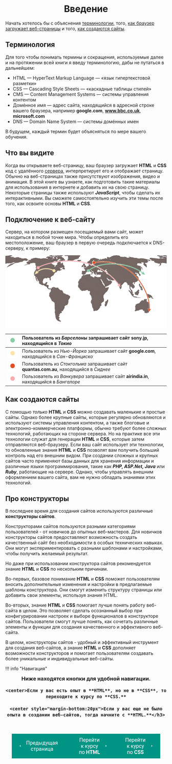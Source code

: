 # <center>Введение

Начать хотелось бы с объяснения [терминологии](#_2), того, [как браузер загружает веб-страницы](#_3) и того, [как создаются сайты](#_4).

## Терминология

Для того чтобы понимать термины и сокращения, используемые далее и на протяжении всей книги я введу терминологию, дабы не путаться в дальнейшем:

- HTML — HyperText Markup Language — «язык гипертекстовой разметки»
- CSS — Cascading Style Sheets — «каскадные таблицы стилей»
- CMS — Content Management Systems — системы управления контентом
- Домéнное имя — адрес сайта, находящийся в адресной строке вашего браузера, например **google.com**, **www.bbc.co.uk**, **microsoft.com**
- DNS — Domain Name System — системы домéнных имен

В будущем, каждый термин будет объясняться по мере вашего обучения.

## Что вы видите

Когда вы открываете веб-страницу, ваш браузер загружает **HTML** и **CSS** код с удалённого [сервера](#-), интерпретирует его и отображает страницу. Обычно на веб-страницах также присутствуют изображения, видео и анимация. В этой книге вы узнаете, как подготовить такие материалы для использования в интернете и добавить их на свою страницу. Некоторые страницы также используют *__JavaScript__*, чтобы сделать их интерактивными. Вы сможете самостоятельно изучить эти темы после того, как освоите основы **HTML** и **CSS**.

## Подключение к веб-сайту

Сервер, на котором размещен посещаемый вами сайт, может находиться в любой точке мира. Чтобы определить его местоположение, ваш браузер в первую очередь подключается к DNS-серверу, к примеру:

![world](assets/images/world.png)

| ![](assets/images/cyan.png) | <span>Пользователь из *Барселоны* запрашивает сайт **sony.jp**, находящийся в *Токио*</span> |
| :-: | :- |
| ![](assets/images/yellow.png) | Пользователь из *Нью-Йорка* запрашивает сайт **google.com**, находящийся в *Сан-Франциско* |
| ![](assets/images/orange.png) | Пользователь из *Стокгольма* запрашивает сайт **quantas.com.au**, находящийся в *Сиднее* |
| ![](assets/images/pink.png) | Пользователь из *Ванкувера* запрашивает сайт **airindia.in**, находящийся в *Бангалоре* |

## Как создаются сайты

С помощью *только* **HTML** и **CSS** можно создавать маленькие и простые сайты. Однако более крупные сайты, которые регулярно обновляются и используют системы управления контентом, а также блоговые и электронно-коммерческие платформы, обычно требуют более сложных технологий, работающих на стороне сервера. Но на практике все эти технологии служат для генерации **HTML** и **CSS**, которые затем отправляются веб-браузеру. Если ваш сайт использует эти технологии, то обновленные знания **HTML** и **CSS** позволят вам получить больший контроль над его внешним видом. При создании сложных и крупных сайтов часто применяют базы данных для хранения информации и различные языки программирования, такие как *__PHP, ASP.Net, Java__* или *__Ruby__*, работающие на сервере. Однако, чтобы управлять внешним оформлением вашего сайта, вам не нужно обладать знаниями этих технологий. 

## Про конструкторы

В последнее время для создания сайтов используются различные **конструкторы сайтов**.

Конструкторами сайтов пользуются разными категориями пользователей - от новичков до опытных веб-мастеров. Для новичков конструкторы сайтов предоставляют возможность создать качественный сайт без необходимости в особых технических навыках. Они могут экспериментировать с разными шаблонами и настройками, чтобы получить желаемый результат.

Но даже при использовании конструктора сайтов рекомендуется знание **HTML** и **CSS** по нескольким причинам.

Во-первых, базовое понимание **HTML** и **CSS** поможет пользователям вносить дополнительные изменения и настройки в предлагаемые шаблоны конструктора. Они смогут изменить структуру страницы или добавить свои элементы, используя знания HTML.

Во-вторых, знание **HTML** и **CSS** помогает лучше понять работу веб-сайта в целом. Это позволяет сделать осознанный выбор при конфигурировании настроек и выборе функционалов в конструкторе сайтов. Пользователи смогут лучше понять, как сочетать различные элементы и функции для создания качественного и эффективного веб-сайта.

В целом, конструкторы сайтов - удобный и эффективный инструмент для создания веб-сайтов, а знание **HTML** и **CSS** дополняет возможности конструкторов и помогает пользователям создавать более уникальные и индивидуальные веб-сайты.

!!! info "Навигация"
    <h3><center style="margin-top:-10px;">Ниже находятся кнопки для удобной навигации.
    
    <center>Если у вас есть опыт в **HTML**, но не в **CSS**, то переходите к курсу по **CSS.**

    <center style="margin-bottom:20px">Если у вас еще не было опыта в создании веб-сайтов, тогда начните с **HTML.**</h3>

<div style="display: flex; justify-content: space-between; padding: 20px; margin-top:30px;"><button class="custom-button" style="background-color: rgb(0, 148, 133); color: white; font-family: 'Roboto', sans-serif; border: none; cursor: pointer; padding: 10px 20px; font-size: 16px; display: flex; align-items: center;" onclick="window.location.href='/'"><svg xmlns="http://www.w3.org/2000/svg" viewBox="0 0 24 24" style="fill: white; width: 20px; height: 20px;"><path d="M15 18l-6-6 6-6" /></svg><span style="margin: 0 10px;">Предыдущая страница</span></button><button class="custom-button" style="background-color: rgb(0, 148, 133); color: white; font-family: 'Roboto', sans-serif; border: none; cursor: pointer; padding: 10px 20px; font-size: 16px; display: flex; align-items: center;" onclick="window.location.href='/html-css-manual/html/'"><span style="margin: 0 10px;">Перейти к курсу<br>по <b>HTML</b></span><svg xmlns="http://www.w3.org/2000/svg" viewBox="0 0 24 24" style="fill: white; width: 20px; height: 20px;"><path d="M9 18l6-6-6-6" /></svg></button><button class="custom-button" style="background-color: rgb(0, 148, 133); color: white; font-family: 'Roboto', sans-serif; border: none; cursor: pointer; padding: 10px 20px; font-size: 16px; display: flex; align-items: center;" onclick="window.location.href='/html-css-manual/css/'"><span style="margin: 0 10px;">Перейти к курсу<br>по <b>CSS</b></span><svg xmlns="http://www.w3.org/2000/svg" viewBox="0 0 24 24" style="fill: white; width: 20px; height: 20px;"><path d="M9 18l6-6-6-6" /></svg></button></div>
